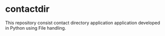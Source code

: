 # contactdir
This repository consist contact directory application application developed in Python using File handling.
